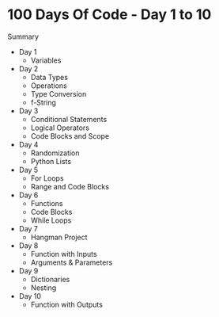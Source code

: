 # 100 Days Of Code - Day 1 to 10

Summary

- Day 1
    - Variables
- Day 2
    - Data Types
    - Operations
    - Type Conversion
    - f-String
- Day 3
    - Conditional Statements
    - Logical Operators
    - Code Blocks and Scope
- Day 4
    - Randomization
    - Python Lists
- Day 5
    - For Loops
    - Range and Code Blocks
- Day 6
    - Functions
    - Code Blocks
    - While Loops
- Day 7
    - Hangman Project
- Day 8
    - Function with Inputs
    - Arguments & Parameters
- Day 9
    - Dictionaries
    - Nesting
- Day 10
    - Function with Outputs

